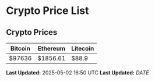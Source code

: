 # Crypto Price List

## Crypto Prices
| Bitcoin | Ethereum | Litecoin |
| ------- | -------- | -------- |
| $97636 | $1856.61 | $88.9 |
**Last Updated:** 2025-05-02 16:50 UTC
**Last Updated:** $DATE$
